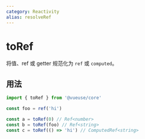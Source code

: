 ```yaml
---
category: Reactivity
alias: resolveRef
---
```


# toRef

将值、ref 或 getter 规范化为 `ref` 或 `computed`。

## 用法

```ts
import { toRef } from '@vueuse/core'

const foo = ref('hi')

const a = toRef(0) // Ref<number>
const b = toRef(foo) // Ref<string>
const c = toRef(() => 'hi') // ComputedRef<string>
```
